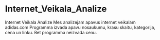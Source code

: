 # Internet_Veikala_Analize
Internet Veikala Analize
Mes analizejam apavus internet veikalam adidas.com
Programma izvada apavu nosaukumu, krasu skaitu, kategorija, cena un linku.
Bet programma neizvada cenu.
